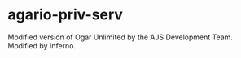 # agario-priv-serv
Modified version of Ogar Unlimited by the AJS Development Team.
Modified by Inferno.
